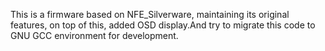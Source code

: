 This is a firmware based on NFE_Silverware, maintaining its original features, on top of this, added OSD display.And try to migrate this code to GNU GCC environment for development.
